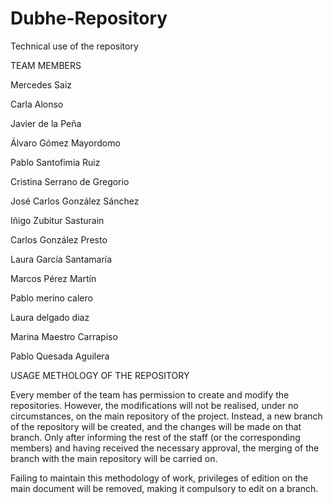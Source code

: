 # Dubhe-Repository
Technical use of the repository



TEAM MEMBERS


Mercedes Saiz

Carla Alonso

Javier de la Peña

Álvaro Gómez Mayordomo

Pablo Santofimia Ruiz

Cristina Serrano de Gregorio

José Carlos González Sánchez

Iñigo Zubitur Sasturain

Carlos González Presto

Laura García Santamaría

Marcos Pérez Martín

Pablo merino calero

Laura delgado diaz

Marina Maestro Carrapiso

Pablo Quesada Aguilera




USAGE METHOLOGY OF THE REPOSITORY


Every member of the team has permission to create and modify the repositories. However, the modifications will not be realised, under no circumstances, on the main repository of the project. Instead, a new branch of the repository will be created, and the changes will be made on that branch. Only after informing the rest of the staff (or the corresponding members) and having received the necessary approval, the merging of the branch with the main repository will be carried on.

Failing to maintain this methodology of work, privileges of edition on the main document will be removed, making it compulsory to edit on a branch.
